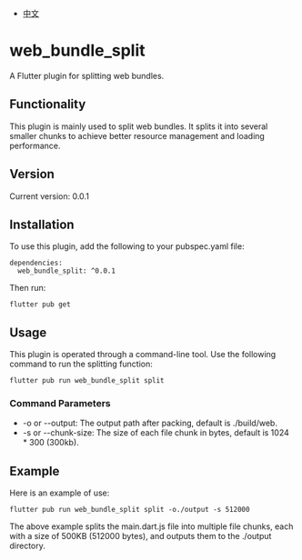 - [中文](README.zh.md)

# web_bundle_split

A Flutter plugin for splitting web bundles.

## Functionality

This plugin is mainly used to split web bundles. It splits it into several smaller chunks to achieve better resource management and loading performance.

## Version

Current version: 0.0.1

## Installation

To use this plugin, add the following to your pubspec.yaml file:

```
dependencies:
  web_bundle_split: ^0.0.1
```

Then run:

```
flutter pub get
```

## Usage

This plugin is operated through a command-line tool. Use the following command to run the splitting function:

```
flutter pub run web_bundle_split split
```

### Command Parameters

- -o or --output: The output path after packing, default is ./build/web.
- -s or --chunk-size: The size of each file chunk in bytes, default is 1024 \* 300 (300kb).

## Example

Here is an example of use:

```
flutter pub run web_bundle_split split -o./output -s 512000
```

The above example splits the main.dart.js file into multiple file chunks, each with a size of 500KB (512000 bytes), and outputs them to the ./output directory.
